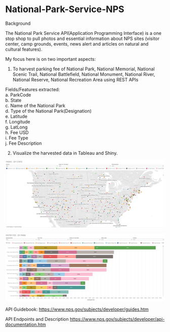 # National-Park-Service-NPS

Background 

The National Park Service API(Application Programming Interface) is a one stop shop to pull photos and essential information about NPS sites (visitor center, camp grounds, events, news alert and articles on natural and cultural features). 

My focus here is on two important aspects: 
1. To harvest parking fee of National Park, National Memorial, National Scenic Trail, National Battlefield, National Monument, National River, National Reserve, National Recreation Area using REST APIs <br />

Fields/Features extracted: <br />
a. ParkCode <br />
b. State <br />
c. Name of the National Park <br />
d. Type of the National Park(Designation) <br />
e. Latitude <br />
f. Longitude  <br />
g. LatLong  <br />
h. Fee USD  <br />
i. Fee Type <br />
j. Fee Description <br />




2. Visualize the harvested data in Tableau and Shiny.

![Image1](https://github.com/gagandeepsinghkhanuja/National-Park-Service-NPS/blob/main/Output/Parks%20by%20State.png)

![Image2](https://github.com/gagandeepsinghkhanuja/National-Park-Service-NPS/blob/main/Output/Parks%20-%20By%20Entrance%20Fee.png)




API Guidebook:
https://www.nps.gov/subjects/developer/guides.htm

API Endpoints and Description
https://www.nps.gov/subjects/developer/api-documentation.htm

